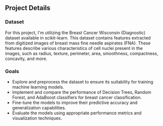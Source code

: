 ## Project Details
### Dataset
For this project, I'm utilizing the Breast Cancer Wisconsin (Diagnostic) dataset available in scikit-learn. This dataset contains features extracted from digitized images of breast mass fine needle aspirates (FNA). These features describe various characteristics of cell nuclei present in the images, such as radius, texture, perimeter, area, smoothness, compactness, concavity, and more.

### Goals
- Explore and preprocess the dataset to ensure its suitability for training machine learning models.
- Implement and compare the performance of Decision Trees, Random Forest, and AdaBoost classifiers for breast cancer classification.
- Fine-tune the models to improve their predictive accuracy and generalization capabilities.
- Evaluate the models using appropriate performance metrics and visualization techniques.
